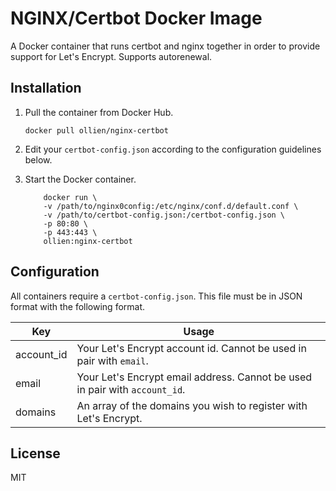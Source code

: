 # NGINX/Certbot Docker Image

A Docker container that runs certbot and nginx together in order to provide support for Let's Encrypt. Supports autorenewal.

## Installation
1. Pull the container from Docker Hub.

	`docker pull ollien/nginx-certbot`
2. Edit your `certbot-config.json` according to the configuration guidelines below.

3. Start the Docker container.

	````
		docker run \
		-v /path/to/nginx0config:/etc/nginx/conf.d/default.conf \
		-v /path/to/certbot-config.json:/certbot-config.json \
		-p 80:80 \
		-p 443:443 \
		ollien:nginx-certbot
	````


## Configuration
All containers require a `certbot-config.json`. This file must be in JSON format with the following format.

| Key        | Usage                                                                       |
|------------|-----------------------------------------------------------------------------|
| account_id | Your Let's Encrypt account id. Cannot be used in pair with `email`.         |
| email      | Your Let's Encrypt email address. Cannot be used in pair with `account_id`. |
| domains    | An array of the domains you wish to register with Let's Encrypt.            |

## License
MIT
